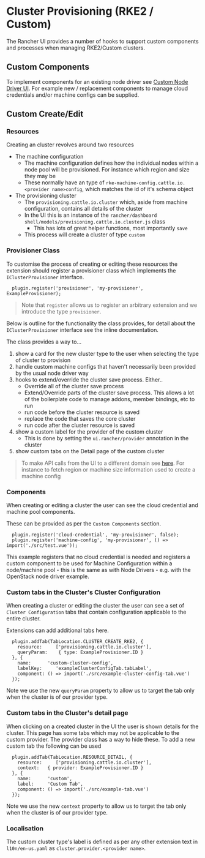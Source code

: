 # Cluster Provisioning (RKE2 / Custom)

The Rancher UI provides a number of hooks to support custom components and processes when managing RKE2/Custom clusters.

## Custom Components
To implement components for an existing node driver see [Custom Node Driver UI](components/node-drivers.md). For example new / replacement components to manage cloud credentials and/or machine configs can be supplied.

## Custom Create/Edit

### Resources
Creating an cluster revolves around two resources
- The machine configuration
  - The machine configuration defines how the individual nodes within a node pool will be provisioned. For instance which region and size they may be
  - These normally have an type of `rke-machine-config.cattle.io.<provider name>config`, which matches the id of it's schema object
- The provisioning cluster
  - The `provisioning.cattle.io.cluster` which, aside from machine configuration, contains all details of the cluster
  - In the UI this is an instance of the `rancher/dashboard` `shell/models/provisioning.cattle.io.cluster.js` class
     - This has lots of great helper functions, most importantly `save`
  - This process will create a cluster of type `custom`

### Provisioner Class
To customise the process of creating or editing these resources the extension should register a provisioner class which implements the `IClusterProvisioner` interface.

```
  plugin.register('provisioner', 'my-provisioner', ExampleProvisioner);
```

> Note that `register` allows us to register an arbitrary extension and we introduce the type `provisioner`.

Below is outline for the functionality the class provides, for detail about the `IClusterProvisioner` interface see the inline documentation.

The class provides a way to...
1. show a card for the new cluster type to the user when selecting the type of cluster to provision
1. handle custom machine configs that haven't necessarily been provided by the usual node driver way
1. hooks to extend/override the cluster save process. Either..
    - Override all of the cluster save process
    - Extend/Override parts of the cluster save process. This allows a lot of the boilerplate code to manage addons, member bindings, etc to run
    - run code before the cluster resource is saved
    - replace the code that saves the core cluster
    - run code after the cluster resource is saved
1. show a custom label for the provider of the custom cluster
    - This is done by setting the `ui.rancher/provider` annotation in the cluster
1. show custom tabs on the Detail page of the custom cluster

> To make API calls from the UI to a different domain see [here](../../code-base-works/machine-drivers.md#api-calls). For instance to fetch region or machine size information used to create a machine config

### Components
When creating or editing a cluster the user can see the cloud credential and machine pool components.

These can be provided as per the `Custom Components` section.

```
  plugin.register('cloud-credential', 'my-provisioner', false);
  plugin.register('machine-config', 'my-provisioner', () => import('./src/test.vue'));
```

This example registers that no cloud credential is needed and registers a custom component to be used for Machine Configuration within a node/machine pool - this is the same as with Node Drivers - e.g. with the OpenStack node driver example.

### Custom tabs in the Cluster's Cluster Configuration 

When creating a cluster or editing the cluster the user can see a set of `Cluster Configuration` tabs that contain configuration applicable to the entire cluster.

Extensions can add additional tabs here.

```
  plugin.addTab(TabLocation.CLUSTER_CREATE_RKE2, {
    resource:     ['provisioning.cattle.io.cluster'],
    queryParam:    { type: ExampleProvisioner.ID }
  }, {
    name:      'custom-cluster-config',
    labelKey:     'exampleClusterConfigTab.tabLabel',
    component: () => import('./src/example-cluster-config-tab.vue')
  });
```
Note we use the new `queryParam` property to allow us to target the tab only when the cluster is of our provider type.

### Custom tabs in the Cluster's detail page

When clicking on a created cluster in the UI the user is shown details for the cluster. This page has some tabs which may not be applicable to the custom provider. The provider class has a way to hide these. To add a new custom tab the following can be used

```
  plugin.addTab(TabLocation.RESOURCE_DETAIL, {
    resource:     ['provisioning.cattle.io.cluster'],
    context:   { provider: ExampleProvisioner.ID }
  }, {
    name:      'custom',
    label:     'Custom Tab',
    component: () => import('./src/example-tab.vue')
  });
```

Note we use the new `context` property to allow us to target the tab only when the cluster is of our provider type.

### Localisation

The custom cluster type's label is defined as per any other extension text in `l10n/en-us.yaml` as `cluster.provider.<provider name>`.